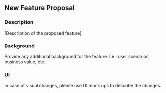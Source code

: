 ## New Feature Proposal

### Description

[Description of the proposed feature]

### Background

Provide any additional background for the feature. I.e.: user scenarios, business value, etc.

### UI

In case of visual changes, please use UI mock ups to describe the changes.
